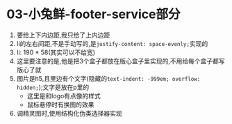 # 03-小兔鲜-footer-service部分

1. 要给上下内边距,我只给了上内边距
2. li的左右间距,不是手动写的,是`justify-content: space-evenly;`实现的
3. li: 190 * 58(其实可以不给宽)
4. 这里要注意的是,他是把3个盒子都放在版心盒子里实现的,不用给每个盒子都写版心了就
5. 图片是h5,且里边有个文字(隐藏的`text-indent: -999em; overflow: hidden;`);文字是放在p里的
    - 这里是和logo有点像的样式
    - 鼠标悬停时有换图的效果
6. 调精灵图时,使用结构化伪类选择器实现